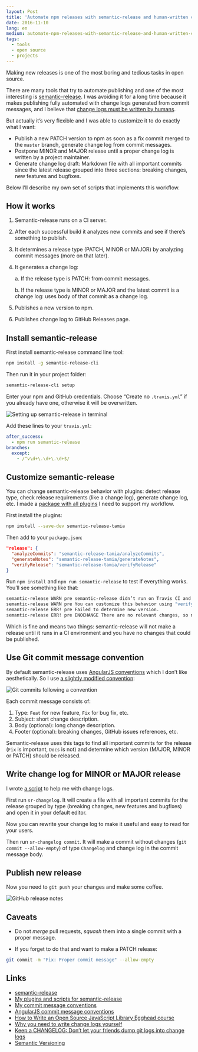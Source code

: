 ```yaml
---
layout: Post
title: 'Automate npm releases with semantic-release and human-written change logs'
date: 2016-11-10
lang: en
medium: automate-npm-releases-with-semantic-release-and-human-written-change-logs-2adb1dce487
tags:
  - tools
  - open source
  - projects
---
```


Making new releases is one of the most boring and tedious tasks in open source.

There are many tools that try to automate publishing and one of the most interesting is [semantic-release](https://github.com/semantic-release/semantic-release). I was avoiding it for a long time because it makes publishing fully automated with change logs generated from commit messages, and I believe that [change logs must be written by humans](http://blog.sapegin.me/all/changelog).

But actually it’s very flexible and I was able to customize it to do exactly what I want:

- Publish a new PATCH version to npm as soon as a fix commit merged to the `master` branch, generate change log from commit messages.
- Postpone MINOR and MAJOR release until a proper change log is written by a project maintainer.
- Generate change log draft: Markdown file with all important commits since the latest release grouped into three sections: breaking changes, new features and bugfixes.

Below I’ll describe my own set of scripts that implements this workflow.

## How it works

1. Semantic-release runs on a CI server.

2. After each successful build it analyzes new commits and see if there’s something to publish.

3. It determines a release type (PATCH, MINOR or MAJOR) by analyzing commit messages (more on that later).

4. It generates a change log:

   a. If the release type is PATCH: from commit messages.

   b. If the release type is MINOR or MAJOR and the latest commit is a change log: uses body of that commit as a change log.

5. Publishes a new version to npm.

6. Publishes change log to GitHub Releases page.

## Install semantic-release

First install semantic-release command line tool:

```bash
npm install -g semantic-release-cli
```

Then run it in your project folder:

```bash
semantic-release-cli setup
```

Enter your npm and GitHub credentials. Choose “Create no `.travis.yml`” if you already have one, otherwise it will be overwritten.

![Setting up semantic-release in terminal](/images/semantic-release.png)

Add these lines to your `travis.yml`:

```yaml
after_success:
  - npm run semantic-release
branches:
  except:
    - /^v\d+\.\d+\.\d+$/
```

## Customize semantic-release

You can change semantic-release behavior with plugins: detect release type, check release requirements (like a change log), generate change log, etc. I made a [package with all plugins](https://github.com/tamiadev/semantic-release-tamia) I need to support my workflow.

First install the plugins:

```bash
npm install --save-dev semantic-release-tamia
```

Then add to your `package.json`:

```json
"release": {
  "analyzeCommits": "semantic-release-tamia/analyzeCommits",
  "generateNotes": "semantic-release-tamia/generateNotes",
  "verifyRelease": "semantic-release-tamia/verifyRelease"
}
```

Run `npm install` and `npm run semantic-release` to test if everything works. You’ll see something like that:

```bash
semantic-release WARN pre semantic-release didn’t run on Travis CI and therefore a new version won’t be published.
semantic-release WARN pre You can customize this behavior using "verifyConditions" plugins: git.io/sr-plugins
semantic-release ERR! pre Failed to determine new version.
semantic-release ERR! pre ENOCHANGE There are no relevant changes, so no new version is released.
```

Which is fine and means two things: semantic-release will not make a release until it runs in a CI environment and you have no changes that could be published.

## Use Git commit message convention

By default semantic-release uses [AngularJS conventions](https://docs.google.com/document/d/1QrDFcIiPjSLDn3EL15IJygNPiHORgU1_OOAqWjiDU5Y/edit#) which I don’t like aesthetically. So I use [a slightly modified convention](https://github.com/tamiadev/semantic-release-tamia/blob/master/Convention.md):

![Git commits following a convention](/images/commits.png)

Each commit message consists of:

1. Type: `Feat` for new feature, `Fix` for bug fix, etc.
2. Subject: short change description.
3. Body (optional): long change description.
4. Footer (optional): breaking changes, GitHub issues references, etc.

Semantic-release uses this tags to find all important commits for the release (`Fix` is important, `Docs` is not) and determine which version (MAJOR, MINOR or PATCH) should be released.

## Write change log for MINOR or MAJOR release

I wrote [a script](https://github.com/tamiadev/semantic-release-tamia#release-process) to help me with change logs.

First run `sr-changelog`. It will create a file with all important commits for the release grouped by type (breaking changes, new features and bugfixes) and open it in your default editor.

Now you can rewrite your change log to make it useful and easy to read for your users.

Then run `sr-changelog commit`. It will make a commit without changes (`git commit --allow-empty`) of type `Changelog` and change log in the commit message body.

## Publish new release

Now you need to `git push` your changes and make some coffee.

![GitHub release notes](/images/github-release.png)

## Caveats

- Do not _merge_ pull requests, _squash_ them into a single commit with a proper message.

- If you forget to do that and want to make a PATCH release:

```bash
git commit -m "Fix: Proper commit message" --allow-empty
```

## Links

- [semantic-release](https://github.com/semantic-release/semantic-release)
- [My plugins and scripts for semantic-release](https://github.com/tamiadev/semantic-release-tamia)
- [My commit message conventions](https://github.com/tamiadev/semantic-release-tamia/blob/master/Convention.md)
- [AngularJS commit message conventions](https://docs.google.com/document/d/1QrDFcIiPjSLDn3EL15IJygNPiHORgU1_OOAqWjiDU5Y/edit#)
- [How to Write an Open Source JavaScript Library Egghead course](https://egghead.io/lessons/javascript-how-to-write-a-javascript-library-automating-releases-with-semantic-release)
- [Why you need to write change logs yourself](http://blog.sapegin.me/all/changelog)
- [Keep a CHANGELOG: Don’t let your friends dump git logs into change logs](http://keepachangelog.com/)
- [Semantic Versioning](http://semver.org/)
